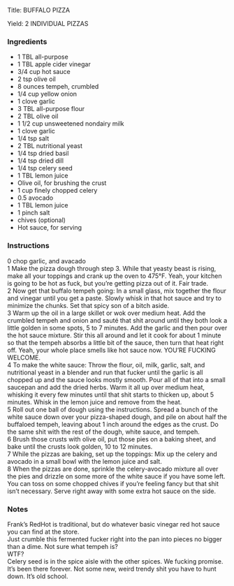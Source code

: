 <!DOCTYPE HTML PUBLIC "-//W3C//DTD HTML 4.0 Transitional//EN">
<html>
  <head>
  <title>BUFFALO PIZZA</title><link rel='stylesheet' href='style.css' type='text/css'><meta http-equiv="Content-Style-Stype" content="text/css">
     <meta http-equiv="Content-Type" content="text/html;charset=utf-8">
     </head><body><div class="recipe" itemscope itemtype="http://schema.org/Recipe"><div class='header'><p class="title"><span class="label">Title:</span> <span itemprop="name">BUFFALO PIZZA</span></p>
<p class="yields"><span class="label">Yield:</span> <span itemprop="recipeYield">2 INDIVIDUAL PIZZAS</span></p>
</div><div class="ing"><h3>Ingredients</h3><ul class="ing"><li class="ing" itemprop="ingredients">1 TBL all-purpose </li>
<li class="ing" itemprop="ingredients">1 TBL apple cider vinegar </li>
<li class="ing" itemprop="ingredients">3/4 cup hot sauce </li>
<li class="ing" itemprop="ingredients">2 tsp olive oil </li>
<li class="ing" itemprop="ingredients">8 ounces tempeh, crumbled </li>
<li class="ing" itemprop="ingredients">1/4 cup yellow onion </li>
<li class="ing" itemprop="ingredients">1 clove garlic </li>
<li class="ing" itemprop="ingredients">3 TBL all-purpose flour </li>
<li class="ing" itemprop="ingredients">2 TBL olive oil </li>
<li class="ing" itemprop="ingredients">1 1/2 cup unsweetened nondairy milk </li>
<li class="ing" itemprop="ingredients">1 clove garlic </li>
<li class="ing" itemprop="ingredients">1/4 tsp salt </li>
<li class="ing" itemprop="ingredients">2 TBL nutritional yeast </li>
<li class="ing" itemprop="ingredients">1/4 tsp dried basil </li>
<li class="ing" itemprop="ingredients">1/4 tsp dried dill </li>
<li class="ing" itemprop="ingredients">1/4 tsp celery seed </li>
<li class="ing" itemprop="ingredients">1 TBL lemon juice </li>
<li class="ing" itemprop="ingredients">Olive oil, for brushing the crust </li>
<li class="ing" itemprop="ingredients">1 cup finely chopped celery </li>
<li class="ing" itemprop="ingredients">0.5 avocado </li>
<li class="ing" itemprop="ingredients">1 TBL lemon juice </li>
<li class="ing" itemprop="ingredients">1 pinch salt </li>
<li class="ing" itemprop="ingredients">chives (optional)</li>
<li class="ing" itemprop="ingredients">Hot sauce, for serving </li>
</ul>
</div>
<div class="instructions"><h3 class="Instructions">Instructions</h3><div itemprop="recipeInstructions"><p>0 chop garlic, and avacado<br>1 Make the pizza dough through step 3. While that yeasty beast is rising, make all your toppings and crank up the oven to 475°F. Yeah, your kitchen is going to be hot as fuck, but you’re getting pizza out of it. Fair trade.<br>2 Now get that buffalo tempeh going: In a small glass, mix together the flour and vinegar until you get a paste. Slowly whisk in that hot sauce and try to minimize the chunks. Set that spicy son of a bitch aside.<br>3 Warm up the oil in a large skillet or wok over medium heat. Add the crumbled tempeh and onion and sauté that shit around until they both look a little golden in some spots, 5 to 7 minutes. Add the garlic and then pour over the hot sauce mixture. Stir this all around and let it cook for about 1 minute so that the tempeh absorbs a little bit of the sauce, then turn that heat right off. Yeah, your whole place smells like hot sauce now. YOU’RE FUCKING WELCOME.<br>4 To make the white sauce: Throw the flour, oil, milk, garlic, salt, and nutritional yeast in a blender and run that fucker until the garlic is all chopped up and the sauce looks mostly smooth. Pour all of that into a small saucepan and add the dried herbs. Warm it all up over medium heat, whisking it every few minutes until that shit starts to thicken up, about 5 minutes. Whisk in the lemon juice and remove from the heat.<br>5 Roll out one ball of dough using the instructions. Spread a bunch of the white sauce down over your pizza-shaped dough, and pile on about half the buffaloed tempeh, leaving about 1 inch around the edges as the crust. Do the same shit with the rest of the dough, white sauce, and tempeh.<br>6 Brush those crusts with olive oil, put those pies on a baking sheet, and bake until the crusts look golden, 10 to 12 minutes.<br>7 While the pizzas are baking, set up the toppings: Mix up the celery and avocado in a small bowl with the lemon juice and salt.<br>8 When the pizzas are done, sprinkle the celery-avocado mixture all over the pies and drizzle on some more of the white sauce if you have some left. You can toss on some chopped chives if you’re feeling fancy but that shit isn’t necessary. Serve right away with some extra hot sauce on the side.</p></div></div><div class="modifications"><h3 class="Notes">Notes</h3><p>Frank’s RedHot is traditional, but do whatever basic vinegar red hot sauce you can find at the store.<br> Just crumble this fermented fucker right into the pan into pieces no bigger than a dime. Not sure what tempeh is?<br> WTF?<br> Celery seed is in the spice aisle with the other spices. We fucking promise. It’s been there forever. Not some new, weird trendy shit you have to hunt down. It’s old school.</p></div></div>

</body>
</html>